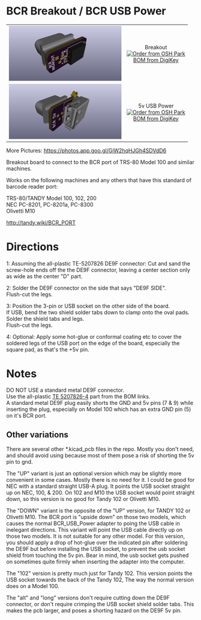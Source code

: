 # BCR Breakout / BCR USB Power

|||
|:---:|:---:|
|<img src=BCR_Breakout.jpg width=300>|Breakout<br><a href="https://oshpark.com/shared_projects/ETFNW5fq"><img src="https://oshpark.com/packs/media/images/badge-84bb0776ea53b1f532c02df323a90c88.png" alt="Order from OSH Park"></img></a><br>[BOM from DigiKey](https://www.digikey.com/short/z54n0n)|
|<img src=BCR_USB_PWR.jpg width=300>|5v USB Power<br><a href="https://oshpark.com/shared_projects/dsaldJIX"><img src="https://oshpark.com/packs/media/images/badge-84bb0776ea53b1f532c02df323a90c88.png" alt="Order from OSH Park"></img></a><br>[BOM from DigiKey](https://www.digikey.com/short/z54nv4)|
<!--
|<img src=BCR_USB_PWR_up.jpg width=300>|5v USB Power - UP<br><a href="https://oshpark.com/shared_projects/AGVGJGG8"><img src="https://oshpark.com/packs/media/images/badge-84bb0776ea53b1f532c02df323a90c88.png" alt="Order from OSH Park"></img></a><br>BOM same as above<br>NOT for TANDY 102 or Olivetti M10|
|<img src=BCR_USB_PWR_down.jpg width=300>|5v USB Power - DOWN<br><a href="https://oshpark.com/shared_projects/nFUGEJwC"><img src="https://oshpark.com/packs/media/images/badge-84bb0776ea53b1f532c02df323a90c88.png" alt="Order from OSH Park"></img></a><br>BOM same as above<br>ONLY for TANDY 102 or Olivetti M10|
-->

More Pictures: https://photos.app.goo.gl/GiW2hqHJGh4SDVdD6

Breakout board to connect to the BCR port of TRS-80 Model 100 and similar machines.

Works on the following machines and any others that have this standard of barcode reader port:

TRS-80/TANDY Model 100, 102, 200  
NEC PC-8201, PC-8201a, PC-8300  
Olivetti M10  

http://tandy.wiki/BCR_PORT

# Directions

1: Assuming the all-plastic TE-5207826 DE9F connector: Cut and sand the screw-hole ends off the the DE9F connector, leaving a center section only as wide as the center "D" part.

2: Solder the DE9F connector on the side that says "DE9F SIDE".  
Flush-cut the legs.

3: Position the 3-pin or USB socket on the other side of the board.  
If USB, bend the two shield solder tabs down to clamp onto the oval pads.  
Solder the shield tabs and legs.  
Flush-cut the legs.

4: Optional: Apply some hot-glue or conformal coating etc to cover the soldered legs of the USB port on the edge of the board, especially the square pad, as that's the +5v pin.


# Notes
DO NOT USE a standard metal DE9F connector.  
Use the all-plastic [TE 5207826-4](https://www.digikey.com/short/z54hj5) part from the BOM links.  
A standard metal DE9F plug easily shorts the GND and 5v pins (7 & 9) while inserting the plug, especially on Model 100 which has an extra GND pin (5) on it's BCR port.


## Other variations
There are several other *.kicad_pcb files in the repo. Mostly you don't need, and should avoid using because most of them pose a risk of shorting the 5v pin to gnd.

The "UP" variant is just an optional version which may be slightly more convenient in some cases. Mostly there is no need for it. I could be good for NEC with a standard straight USB-A plug. It points the USB socket straight up on NEC, 100, & 200. On 102 and M10 the USB socket would point straight down, so this version is no good for Tandy 102 or Olivetti M10.

The "DOWN" variant is the opposite of the "UP" version, for TANDY 102 or Olivetti M10. The BCR port is "upside down" on those two models, which causes the normal BCR_USB_Power adapter to poing the USB cable in inelegant directions. This variant will point the USB cable directly up on those two models. It is not suitable for any other model. For this version, you should apply a drop of hot-glue over the indicated pin after soldering the DE9F but before installing the USB socket, to prevent the usb socket shield from touching the 5v pin. Bear in mind, the usb socket gets pushed on sometimes quite firmly when inserting the adapter into the computer.

The "102" version is pretty much just for Tandy 102. This version points the USB socket towards the back of the Tandy 102, The way the normal version does on a Model 100.

The "alt" and "long" versions don't require cutting down the DE9F connector, or don't require crimping the USB socket shield solder tabs. This makes the pcb larger, and poses a shorting hazard on the DE9F 5v pin.

